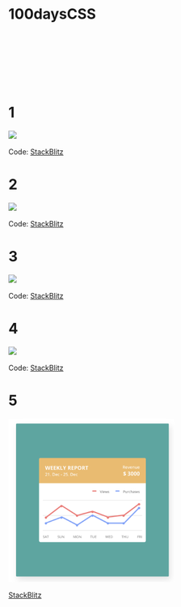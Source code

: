 # 100daysCSS

<br></br><br></br><br></br>

# 1

<img src="https://media.giphy.com/media/rvfzxrvwK99NWMvLkU/giphy.gif">

Code:
[StackBlitz](https://stackblitz.com/edit/web-platform-1gpnrn?file=styles.css)
# 2
<img src="https://media.giphy.com/media/3wwm3zsy8WT0t0LxH0/giphy.gif">

Code:
[StackBlitz](https://stackblitz.com/edit/web-platform-q7sjme?file=index.html,styles.css)

# 3
<img src="https://media.giphy.com/media/sFw6MFqf3uzzWkdxDT/giphy.gif">

Code:
[StackBlitz](https://stackblitz.com/edit/web-platform-mha5fv?file=styles.css)

# 4
<img src="https://media.giphy.com/media/rnBDb8J9qy05rdjW6l/giphy.gif">

Code:
[StackBlitz]("https://stackblitz.com/edit/web-platform-vwwfeu?file=index.html")

# 5
<img   width="65%" src="./day5/day5-image.png">

[StackBlitz]("https://stackblitz.com/edit/web-platform-7syiqs?file=styles.css,index.html")
